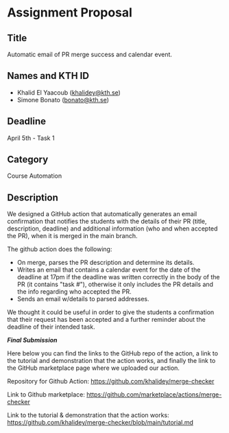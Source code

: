 # Assignment Proposal

## Title
Automatic email of PR merge success and calendar event.

## Names and KTH ID
  - Khalid El Yaacoub (khalidey@kth.se)
  - Simone Bonato (bonato@kth.se)

## Deadline

April 5th - Task 1

## Category

Course Automation

## Description

We designed a GitHub action that automatically generates an email confirmation that notifies the students with the details of their PR (title, description, deadline) and additional information (who and when accepted the PR), when it is merged in the main branch.

The github action does the following:

- On merge, parses the PR description and determine its details.
- Writes an email that contains a calendar event for the date of the deadline at 17pm if the deadline was written correctly in the body of the PR (it contains "task #"), otherwise it only includes the PR details and the info regarding who accepted the PR.
- Sends an email w/details to parsed addresses.

We thought it could be useful in order to give the students a confirmation that their request has been accepted and a further reminder about the deadline of their intended task.

  **_Final Submission_**

Here below you can find the links to the GitHub repo of the action, a link to the tutorial and demonstration that the action works, and finally the link to the GitHub marketplace page where we uploaded our action.

Repository for Github Action: https://github.com/khalidey/merge-checker

Link to Github marketplace: https://github.com/marketplace/actions/merge-checker

Link to the tutorial & demonstration that the action works: https://github.com/khalidey/merge-checker/blob/main/tutorial.md
